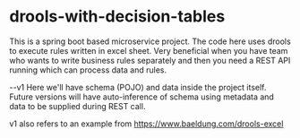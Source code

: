 # drools-with-decision-tables

This is a spring boot based microservice project. The code here uses drools to execute rules written in excel sheet. Very beneficial when you have team who wants to write business rules separately and then you need a REST API running which can process data and rules.

--v1
Here we'll have schema (POJO) and data inside the project itself. Future versions will have auto-inference of schema using metadata and data to be supplied during REST call.

v1 also refers to an example from https://www.baeldung.com/drools-excel
